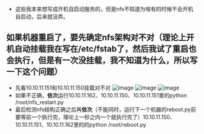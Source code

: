 * 这些我本来想写成开机自启动服务的，但是nfs不知道为啥有的时候不会开机自启动，后来就没弄。
## 如果机器重启了，要先确定nfs架构对不对（理论上开机自动挂载我在写在/etc/fstab了，然后我试了重启也会执行，但是有一次没挂载，我不知道为什么，所以写一下这个问题）
* 先看10.10.11.151和10.10.11.150挂载对不对
![image](https://github.com/YuanliangZhang/temp_note/blob/master/%E6%9E%B6%E6%9E%84nfs.png)
![image](https://github.com/YuanliangZhang/temp_note/blob/master/150%E6%8C%82%E8%BD%BD.png)
![image](https://github.com/YuanliangZhang/temp_note/blob/master/151%E6%8C%82%E8%BD%BD.png)
* 如果不正确，**依次**运行10.10.11.162、10.10.11.150、10.10.11.151里的python /root/nfs_restart.py
* 最后检测nfs结构正确之后再**依次**（不能同时，运行下一个机器的reboot.py前要等前一个执行完，理论上一秒之内一个就执行完了）10.10.11.150、10.10.11.151、10.10.11.162里的的python /root/reboot.py
